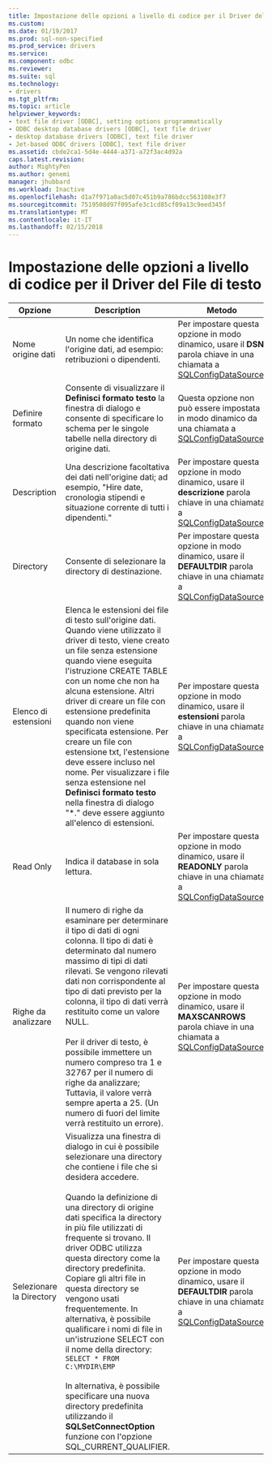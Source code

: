 ```yaml
---
title: Impostazione delle opzioni a livello di codice per il Driver del File di testo | Documenti Microsoft
ms.custom: 
ms.date: 01/19/2017
ms.prod: sql-non-specified
ms.prod_service: drivers
ms.service: 
ms.component: odbc
ms.reviewer: 
ms.suite: sql
ms.technology:
- drivers
ms.tgt_pltfrm: 
ms.topic: article
helpviewer_keywords:
- text file driver [ODBC], setting options programmatically
- ODBC desktop database drivers [ODBC], text file driver
- desktop database drivers [ODBC], text file driver
- Jet-based ODBC drivers [ODBC], text file driver
ms.assetid: cbde2ca1-5d4e-4444-a371-a72f3ac4d92a
caps.latest.revision: 
author: MightyPen
ms.author: genemi
manager: jhubbard
ms.workload: Inactive
ms.openlocfilehash: d1a7f971a0ac5d07c451b9a786bdcc563108e3f7
ms.sourcegitcommit: 7519508d97f095afe3c1cd85cf09a13c9eed345f
ms.translationtype: MT
ms.contentlocale: it-IT
ms.lasthandoff: 02/15/2018
---
```

# <a name="setting-options-programmatically-for-the-text-file-driver"></a>Impostazione delle opzioni a livello di codice per il Driver del File di testo
|Opzione|Description|Metodo|  
|------------|-----------------|------------|  
|Nome origine dati|Un nome che identifica l'origine dati, ad esempio: retribuzioni o dipendenti.|Per impostare questa opzione in modo dinamico, usare il **DSN** parola chiave in una chiamata a [SQLConfigDataSource](../../odbc/microsoft/sqlconfigdatasource-text-file-driver.md).|  
|Definire formato|Consente di visualizzare il **Definisci formato testo** la finestra di dialogo e consente di specificare lo schema per le singole tabelle nella directory di origine dati.|Questa opzione non può essere impostata in modo dinamico da una chiamata a [SQLConfigDataSource](../../odbc/microsoft/sqlconfigdatasource-text-file-driver.md).|  
|Description|Una descrizione facoltativa dei dati nell'origine dati; ad esempio, "Hire date, cronologia stipendi e situazione corrente di tutti i dipendenti."|Per impostare questa opzione in modo dinamico, usare il **descrizione** parola chiave in una chiamata a [SQLConfigDataSource](../../odbc/microsoft/sqlconfigdatasource-text-file-driver.md).|  
|Directory|Consente di selezionare la directory di destinazione.|Per impostare questa opzione in modo dinamico, usare il **DEFAULTDIR** parola chiave in una chiamata a [SQLConfigDataSource](../../odbc/microsoft/sqlconfigdatasource-text-file-driver.md).|  
|Elenco di estensioni|Elenca le estensioni dei file di testo sull'origine dati. Quando viene utilizzato il driver di testo, viene creato un file senza estensione quando viene eseguita l'istruzione CREATE TABLE con un nome che non ha alcuna estensione. Altri driver di creare un file con estensione predefinita quando non viene specificata estensione. Per creare un file con estensione txt, l'estensione deve essere incluso nel nome. Per visualizzare i file senza estensione nel **Definisci formato testo** nella finestra di dialogo "*." deve essere aggiunto all'elenco di estensioni.|Per impostare questa opzione in modo dinamico, usare il **estensioni** parola chiave in una chiamata a [SQLConfigDataSource](../../odbc/microsoft/sqlconfigdatasource-text-file-driver.md).|  
|Read Only|Indica il database in sola lettura.|Per impostare questa opzione in modo dinamico, usare il **READONLY** parola chiave in una chiamata a [SQLConfigDataSource](../../odbc/microsoft/sqlconfigdatasource-text-file-driver.md).|  
|Righe da analizzare|Il numero di righe da esaminare per determinare il tipo di dati di ogni colonna. Il tipo di dati è determinato dal numero massimo di tipi di dati rilevati. Se vengono rilevati dati non corrispondente al tipo di dati previsto per la colonna, il tipo di dati verrà restituito come un valore NULL.<br /><br /> Per il driver di testo, è possibile immettere un numero compreso tra 1 e 32767 per il numero di righe da analizzare; Tuttavia, il valore verrà sempre aperta a 25. (Un numero di fuori del limite verrà restituito un errore).|Per impostare questa opzione in modo dinamico, usare il **MAXSCANROWS** parola chiave in una chiamata a [SQLConfigDataSource](../../odbc/microsoft/sqlconfigdatasource-text-file-driver.md).|  
|Selezionare la Directory|Visualizza una finestra di dialogo in cui è possibile selezionare una directory che contiene i file che si desidera accedere.<br /><br /> Quando la definizione di una directory di origine dati specifica la directory in più file utilizzati di frequente si trovano. Il driver ODBC utilizza questa directory come la directory predefinita. Copiare gli altri file in questa directory se vengono usati frequentemente. In alternativa, è possibile qualificare i nomi di file in un'istruzione SELECT con il nome della directory: `SELECT * FROM C:\MYDIR\EMP`<br /><br /> In alternativa, è possibile specificare una nuova directory predefinita utilizzando il **SQLSetConnectOption** funzione con l'opzione SQL_CURRENT_QUALIFIER.|Per impostare questa opzione in modo dinamico, usare il **DEFAULTDIR** parola chiave in una chiamata a [SQLConfigDataSource](../../odbc/microsoft/sqlconfigdatasource-text-file-driver.md).|
